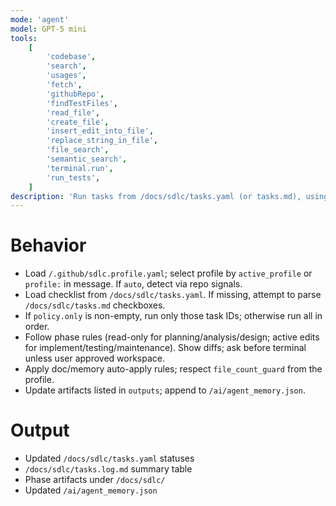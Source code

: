```yaml
---
mode: 'agent'
model: GPT-5 mini
tools:
    [
        'codebase',
        'search',
        'usages',
        'fetch',
        'githubRepo',
        'findTestFiles',
        'read_file',
        'create_file',
        'insert_edit_into_file',
        'replace_string_in_file',
        'file_search',
        'semantic_search',
        'terminal.run',
        'run_tests',
    ]
description: 'Run tasks from /docs/sdlc/tasks.yaml (or tasks.md), using defaults from /.github/sdlc.profile.yaml; update status, artifacts, and memory'
---
```


# Behavior

-   Load `/.github/sdlc.profile.yaml`; select profile by `active_profile` or `profile:` in message. If `auto`, detect via repo signals.
-   Load checklist from `/docs/sdlc/tasks.yaml`. If missing, attempt to parse `/docs/sdlc/tasks.md` checkboxes.
-   If `policy.only` is non-empty, run only those task IDs; otherwise run all in order.
-   Follow phase rules (read-only for planning/analysis/design; active edits for implement/testing/maintenance). Show diffs; ask before terminal unless user approved workspace.
-   Apply doc/memory auto-apply rules; respect `file_count_guard` from the profile.
-   Update artifacts listed in `outputs`; append to `/ai/agent_memory.json`.

# Output

-   Updated `/docs/sdlc/tasks.yaml` statuses
-   `/docs/sdlc/tasks.log.md` summary table
-   Phase artifacts under `/docs/sdlc/`
-   Updated `/ai/agent_memory.json`
